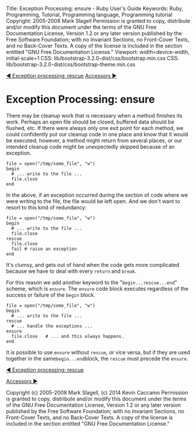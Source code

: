 Title: Exception Processing: ensure - Ruby User's Guide
Keywords: Ruby, Programming, Tutorial, Programming language, Programming tutorial
Copyright: 2005-2008 Mark Slagell
           Permission is granted to copy, distribute and/or modify this document under the terms of the GNU Free Documentation License, Version 1.2 or any later version published by the Free Software Foundation; with no Invariant Sections, no Front-Cover Texts, and no Back-Cover Texts.
           A copy of the license is included in the section entitled "GNU Free Documentation License."
Viewport: width=device-width, initial-scale=1
CSS: lib/bootstrap-3.2.0-dist/css/bootstrap.min.css
CSS: lib/bootstrap-3.2.0-dist/css/bootstrap-theme.min.css

<div class="container">
<!-- Previous page -->
<a href="rescue.html" class="btn btn-default">&#9668; Exception processing: rescue</a>
<!-- Next page -->
<a href="accessors.html" class="btn btn-default">Accessors &#9658;</a>

Exception Processing: ensure
============================

There may be cleanup work that is necessary when a method finishes
its work.  Perhaps an open file should be closed, buffered data
should be flushed, etc.  If there were always only one exit point
for each method, we could confidently put our cleanup code in one
place and know that it would be executed; however, a method might
return from several places, or our intended cleanup code might be
unexpectedly skipped because of an exception.

    file = open("/tmp/some_file", "w")
    begin
      # ... write to the file ...
      file.close
    end

In the above, if an exception occurred during the section of code
where we were writing to the file, the file would be left open.
And we don't want to resort to this kind of redundancy:

    file = open("/tmp/some_file", "w")
    begin
      # ... write to the file ...
      file.close
    rescue
      file.close
      fail # raise an exception
    end

It's clumsy, and gets out of hand when the code gets more
complicated because we have to deal with every `return` and
`break`.

For this reason we add another keyword to the
"`begin...rescue...end`" scheme, which is
`ensure`.  The `ensure` code block executes
regardless of the success or failure of the `begin` block.

    file = open("/tmp/some_file", "w")
    begin
      # ... write to the file ...
    rescue
      # ... handle the exceptions ...
    ensure
      file.close   # ... and this always happens.
    end

It is possible to use `ensure` without
`rescue`, or vice versa, but if they are used together in
the same` begin...end `block, the `rescue` must
precede the `ensure`.

<!-- Previous page -->
<a href="rescue.html" class="btn btn-default">&#9668; Exception processing: rescue</a>
<!-- Next page -->
<a href="accessors.html" class="btn btn-default">Accessors &#9658;</a>

Copyright (c) 2005-2008 Mark Slagell, (c) 2014 Kevin Caccamo
Permission is granted to copy, distribute and/or modify this document under the terms of the GNU Free Documentation License, Version 1.2 or any later version published by the Free Software Foundation; with no Invariant Sections, no Front-Cover Texts, and no Back-Cover Texts.
A copy of the license is included in the section entitled "GNU Free Documentation License."

</div>
<script src="lib/jquery-1.11.1.min.js"></script>
<script src="lib/bootstrap-3.2.0-dist/js/bootstrap.min.js"></script>
<script src="kbdnav.js"></script>
